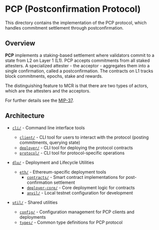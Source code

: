 # PCP (Postconfirmation Protocol)

This directory contains the implementation of the PCP protocol, which handles commitment settlement through postconfirmation.

## Overview

**PCP** implements a staking-based settlement where validators commit to a state from L2 on Layer 1 (L1). PCP accepts commitments from all staked attesters. A specialized attester - the acceptor - aggregates them into a single confirmation, called a postconfirmation. The contracts on L1 tracks block commitments, epochs, stake and rewards.

The distinguishing feature to MCR is that there are two types of actors, which are the attesters and the acceptors.

For further details see the [MIP-37](https://github.com/movementlabsxyz/MIP/blob/main/MIP/mip-37).

## Architecture

- [`cli/`](cli/) - Command line interface tools
  - [`client/`](cli/client/) - CLI tool for users to interact with the protocol (posting commitments, querying state)
  - [`deployer/`](cli/deployer/) - CLI tool for deploying the protocol contracts
  - [`protocol/`](cli/protocol/) - CLI tool for protocol-specific operations

- [`dlu/`](dlu/) - Deployment and Lifecycle Utilities
  - [`eth/`](dlu/eth/) - Ethereum-specific deployment tools
    - [`contracts/`](dlu/eth/contracts/) - Smart contract implementations for post-confirmation settlement
    - [`deployer-core/`](dlu/eth/deployer-core/) - Core deployment logic for contracts
    - [`anvil/`](dlu/eth/anvil/) - Local testnet configuration for development

- [`util/`](util/) - Shared utilities
  - [`config/`](util/config/) - Configuration management for PCP clients and deployments
  - [`types/`](util/types/) - Common type definitions for PCP protocol
